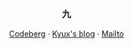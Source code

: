 <div align="center">
  <h3>九</h3>
  <p><a href="https://codeberg.org/Kyux_Channel">Codeberg</a> · <a href="mailto:jiupinx@outlook.com">Kyux's blog</a> · <a href="https://kyux/">Mailto</a></p>
</div>
